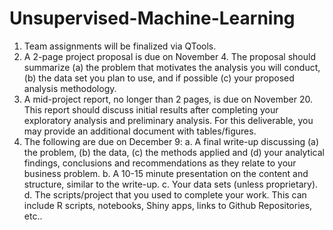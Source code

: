 # Unsupervised-Machine-Learning
1. Team assignments will be finalized via QTools.
2. A 2-page project proposal is due on November 4. The proposal should summarize (a) the problem
that motivates the analysis you will conduct, (b) the data set you plan to use, and if possible (c) your
proposed analysis methodology.
3. A mid-project report, no longer than 2 pages, is due on November 20. This report should discuss
initial results after completing your exploratory analysis and preliminary analysis. For this
deliverable, you may provide an additional document with tables/figures.
4. The following are due on December 9:
a. A final write-up discussing (a) the problem, (b) the data, (c) the methods applied and (d) your
analytical findings, conclusions and recommendations as they relate to your business
problem.
b. A 10-15 minute presentation on the content and structure, similar to the write-up.
c. Your data sets (unless proprietary).
d. The scripts/project that you used to complete your work. This can include R scripts,
notebooks, Shiny apps, links to Github Repositories, etc..

